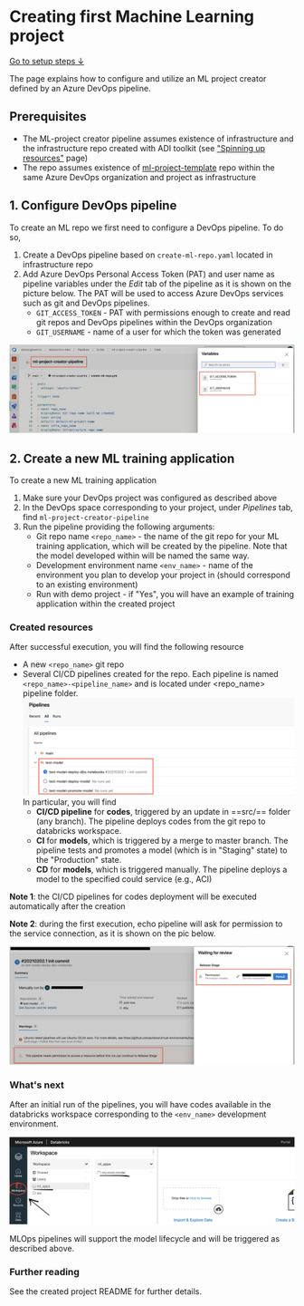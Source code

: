 # Creating first Machine Learning project 

[Go to setup steps ↓](ml-project-setup.md#1-configure-devops-pipeline)

The page explains how to configure and utilize an ML project creator defined by an Azure DevOps pipeline. 

## Prerequisites 

* The ML-project creator pipeline assumes existence of infrastructure and the infrastructure repo created with ADI toolkit (see ["Spinning up resources"](datalake-resources-setup.md) page)
* The repo assumes existence of [ml-project-template](https://dev.azure.com/dataengineerics/datasentics-labs/_git/ml-project-template) repo within the same Azure DevOps organization and project as infrastructure

## 1. Configure DevOps pipeline

To create an ML repo we first need to configure a DevOps pipeline. To do so, 

1. Create a DevOps pipeline based on `create-ml-repo.yaml` located in infrastructure repo
1. Add Azure DevOps Personal Access Token (PAT) and user name as pipeline variables under the *Edit* tab of the pipeline as it is shown on the picture below. The PAT will be used to access Azure DevOps services such as git and DevOps pipelines.
    * `GIT_ACCESS_TOKEN` - PAT with permissions enough to create and read git repos and DevOps pipelines within the DevOps organization
    * `GIT_USERNAME` - name of a user for which the token was generated

![](images/mlproject_pipeline_vars.png)


## 2. Create a new ML training application

To create a new ML training application

1. Make sure your DevOps project was configured as described above 
1. In the DevOps space corresponding to your project, under *Pipelines* tab, find `ml-project-creator-pipeline`
1. Run the pipeline providing the following arguments:
    * Git repo name `<repo_name>` - the name of the git repo for your ML training application, which will be created by the pipeline. Note that the model developed within will be named the same way.
    * Development environment name `<env_name>` - name of the environment you plan to develop your project in (should correspond to an existing environment)
    * Run with demo project - if "Yes", you will have an example of training application within the created project

### Created resources 

After successful execution, you will find the following resource

* A new `<repo_name>` git repo
* Several CI/CD pipelines created for the repo. Each pipeline is named `<repo_name>-<pipeline_name>` and is located under <repo_name> pipeline folder. ![](images/mlproject_pipeline_folder.png) In particular, you will find
    * **CI/CD pipeline** for **codes**, triggered by an update in ==src/== folder (any branch). The pipeline deploys codes from the git repo to databricks workspace.
    * **CI** for **models**, which is triggered by a merge to master branch. The pipeline tests and promotes a model (which is in "Staging" state) to the "Production" state.
    * **CD** for **models**, which is triggered manually. The pipeline deploys a model to the specified could service (e.g., ACI)


**Note 1**: the CI/CD pipelines for codes deployment will be executed automatically after the creation 

**Note 2**: during the first execution, echo pipeline will ask for permission to the service connection, as it is shown on the pic below.

![](images/mlproject_permission.png)


### What's next

After an initial run of the pipelines, you will have codes available in the databricks workspace corresponding to the `<env_name>` development environment. 

![](images/mlproject_dbx_ws.png)

MLOps pipelines will support the model lifecycle and will be triggered as described above.

### Further reading

See the created project README for further details.
